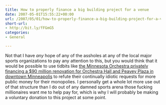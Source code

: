 ```yaml
---
title: How to properly finance a big building project for a venue
date: 2007-05-01T15:55:22+00:00
url: /2007/05/01/how-to-properly-finance-a-big-building-project-for-a-venue/
short-url:
- http://bit.ly/fFGmG5
categories:
- General

---
```

<div class='microid-mailto+http:sha1:0472a0d793a31430d66e5a5eac78387df2035c90'>

Not that I have <em>any</em> hope of any of the assholes at any of the local major sports organizations to pay any attention to this, but you would think that it would be possible to use tidbits like <a href="http://www.startribune.com/1646/story/1154272.html">the Minnesota Orchestra privately financing a $90 million renovation for Orchestra Hall and Peavey Plaza in downtown Minneapolis</a> to refute their continually idiotic requests for more public money for their monopolies. I personally get a whole lot more use out of that structure than I do out of any damned sports arena those fucking millionaires want me to help pay for, which is why I will probably be making a voluntary donation to this project at some point.

